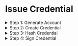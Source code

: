 # Issue Credential

<details>

<summary>Step 1: Generate Account </summary>



</details>

<details>

<summary>Step 2: Create Credential</summary>



</details>

<details>

<summary>Step 3: Hash Credential</summary>



</details>

<details>

<summary>Step 4: Sign Credential</summary>



</details>

